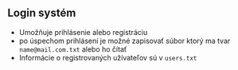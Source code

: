 ## Login systém

- Umožňuje prihlásenie alebo registráciu
- po úspechom prihlásení je možné zapisovať súbor ktorý ma tvar `name@mail.com.txt` alebo ho čítať
- Informácie o registrovaných užívateľov sú v `users.txt`
